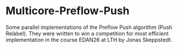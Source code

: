 # Multicore-Preflow-Push
Some parallel implementations of the Preflow Push algorithm (Push Relabel). They were written to win a competition for most efficient implementation in the course EDAN26 at LTH by Jonas Skeppstedt.
